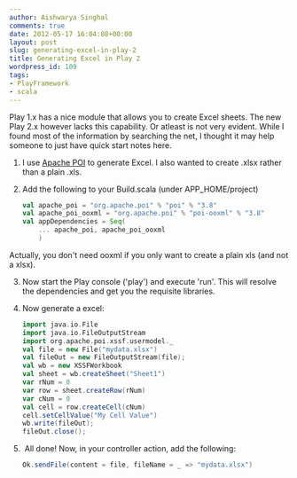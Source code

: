 ```yaml
---
author: Aishwarya Singhal
comments: true
date: 2012-05-17 16:04:08+00:00
layout: post
slug: generating-excel-in-play-2
title: Generating Excel in Play 2
wordpress_id: 109
tags:
- PlayFramework
- scala
---
```


Play 1.x has a nice module that allows you to create Excel sheets. The new Play 2.x however lacks this capability. Or atleast is not very evident. While I found most of the information by searching the net, I thought it may help someone to just have quick start notes here.

1. I use [Apache POI](http://poi.apache.org/spreadsheet/quick-guide.html) to generate Excel. I also wanted to create .xlsx rather than a plain .xls.

2. Add the following to your Build.scala (under APP_HOME/project)

	```scala
	val apache_poi = "org.apache.poi" % "poi" % "3.8"
	val apache_poi_ooxml = "org.apache.poi" % "poi-ooxml" % "3.8"
	val appDependencies = Seq(
	    ... apache_poi, apache_poi_ooxml
	    )
	```

Actually, you don't need ooxml if you only want to create a plain xls (and not a xlsx).

3. Now start the Play console ('play') and execute 'run'. This will resolve the dependencies and get you the requisite libraries.

4. Now generate a excel:

	```scala
	import java.io.File
	import java.io.FileOutputStream
	import org.apache.poi.xssf.usermodel._
	val file = new File("mydata.xlsx")
	val fileOut = new FileOutputStream(file);
	val wb = new XSSFWorkbook
	val sheet = wb.createSheet("Sheet1")
	var rNum = 0
	var row = sheet.createRow(rNum)
	var cNum = 0
	val cell = row.createCell(cNum)
	cell.setCellValue("My Cell Value")
	wb.write(fileOut);
	fileOut.close();
	```


5.  All done! Now, in your controller action, add the following:

	```scala
	Ok.sendFile(content = file, fileName = _ => "mydata.xlsx")
	```

